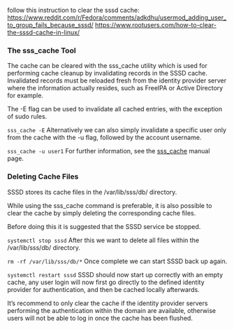 follow this instruction to clear the sssd cache:
https://www.reddit.com/r/Fedora/comments/adkdhu/usermod_adding_user_to_group_fails_because_sssd/
https://www.rootusers.com/how-to-clear-the-sssd-cache-in-linux/

### The sss_cache Tool
The cache can be cleared with the sss_cache utility which is used for performing cache cleanup by invalidating records in the SSSD cache. Invalidated records must be reloaded fresh from the identity provider server where the information actually resides, such as FreeIPA or Active Directory for example.

The -E flag can be used to invalidate all cached entries, with the exception of sudo rules.

```sss_cache -E```
Alternatively we can also simply invalidate a specific user only from the cache with the -u flag, followed by the account username.

```sss_cache -u user1```
For further information, see the [sss_cache](https://access.redhat.com/documentation/en-US/Red_Hat_Enterprise_Linux/6/html/Deployment_Guide/sssd-cache.html) manual page.

### Deleting Cache Files
SSSD stores its cache files in the /var/lib/sss/db/ directory.

While using the sss_cache command is preferable, it is also possible to clear the cache by simply deleting the corresponding cache files.

Before doing this it is suggested that the SSSD service be stopped.

```systemctl stop sssd```
After this we want to delete all files within the /var/lib/sss/db/ directory.

```rm -rf /var/lib/sss/db/*```
Once complete we can start SSSD back up again.

```systemctl restart sssd```
SSSD should now start up correctly with an empty cache, any user login will now first go directly to the defined identity provider for authentication, and then be cached locally afterwards.

It’s recommend to only clear the cache if the identity provider servers performing the authentication within the domain are available, otherwise users will not be able to log in once the cache has been flushed.